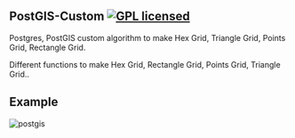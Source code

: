 ## PostGIS-Custom [![GPL licensed](https://img.shields.io/badge/license-GPL-blue)](https://github.com/I1mran/PostGIS-Custom/blob/master/LICENSE)

Postgres, PostGIS custom algorithm to make Hex Grid, Triangle Grid, Points Grid, Rectangle Grid.

Different functions to make Hex Grid, Rectangle Grid, Points Grid, Triangle Grid..


## Example

![postgis](https://github.com/ImranMax/PostGIS-Custom/blob/master/Hex_grid/Hex.PNG)
